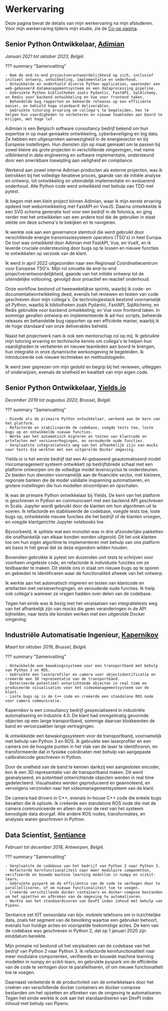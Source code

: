# Werkervaring
Deze pagina bevat de details van mijn werkervaring na mijn afstuderen.
Voor mijn werkervaring tijdens mijn studie, zie de [Co-op pagina](coop.md).

## Senior Python Ontwikkelaar, [Adimian](https://www.adimian.com/)
_Januari 2021 tot oktober 2023, België._

??? summary "Samenvatting"

    - Nam de end-to-end projectverantwoordelijkheid op zich, inclusief initieel ontwerp, ontwikkeling, implementatie en onderhoud.
    - Ontwikkelde en onderhield diverse Python applicaties, waaronder een web-gebaseerd datamanagementsysteem en een dataprocessing pipeline.
    - Gebruikte Python bibliotheken zoals Pydantic, FastAPI, SqlAlchemy, en Redis voor backend ontwikkeling en Vue voor frontend taken.
    - Behandelde bug rapporten en beheerde releases op een efficiënte manier, en behield hoge standaard deliverables.
    - Gebruikte tutoring ervaring om collega's te begeleiden, hen te helpen hun vaardigheden te verbeteren en nieuwe teamleden aan boord te krijgen, met hoge lof.

Adimian is een Belgisch software consultancy bedrijf bekend om hun expertise in op maat gemaakte ontwikkeling, cyberbeveiliging en big data.
Ze hebben een uitgesproken aanwezigheid in de energiesector en bij Europese instellingen.
Hun diensten zijn op maat gemaakt om te passen bij zowel kleine als grote projecten in verschillende omgevingen,
met name uitblinkend in data engineering en software implementatie, ondersteund door een onwrikbare toewijding aan veiligheid en compliance.

Werkend aan zowel interne Adimian producten als externe projecten, was ik betrokken bij het volledige iteratieve proces,
gaande van de initiële analyse en ontwerp, tot ontwikkeling en uiteindelijk implementatie en evoluerend onderhoud.
Alle Python code werd ontwikkeld met behulp van TDD met pytest.

Ik begon met een klein project binnen Adimian, waar ik mijn eerste ervaring opdeed met webontwikkeling met FastAPI en VueJS.
Daarna ontwikkelde ik een SVG schema generatie tool voor een bedrijf in de fotonica,
en ging verder met het ontwikkelen van een andere tool die de gebruiker in staat stelde om deze schema's te bekijken en te navigeren.

Ik werkte ook aan een governance stemtool die werd gebruikt door verschillende energie transmissiesysteem operators (TSO's) in heel Europa.
De tool was ontwikkeld door Adimian met FastAPI, Vue, en VueX,
en ik leverde cruciale ondersteuning door bugs op te lossen en nieuwe functies te ontwikkelen op verzoek van de klant.

Ik werd in april 2022 uitgezonden naar een Regionaal Coördinatiecentrum voor Europese TSO's.
Mijn rol omvatte de end-to-end projectverantwoordelijkheid, gaande van het initiële ontwerp tot de uiteindelijke voltooiing,
gevolgd door proactief en reactief onderhoud.

Onze workflow bestond uit tweewekelijkse sprints, waarbij ik code- en documentatieontwikkeling deed, evenals het reviewen en testen van code geschreven door mijn collega's.
De technologiestack bestond voornamelijk uit Python, waarbij ik bibliotheken zoals
Pydantic, FastAPI, SqlAlchemy, en Redis gebruikte voor backend ontwikkeling; en Vue voor frontend taken.
In sommige gevallen ontwierp en implementeerde ik ad-hoc scripts, beheerde releases en behandelde bug rapporten op een efficiënte manier,
waarbij ik de hoge standaard van onze deliverables behield.

Naast het projectwerk nam ik ook een mentorschap rol op mij.
Ik gebruikte mijn tutoring ervaring en technische kennis om collega's te helpen hun vaardigheden te verbeteren en nieuwe teamleden aan boord te brengen,
hun integratie in onze dynamische werkomgeving te begeleiden.
Ik introduceerde ook nieuwe technieken en methodologieën.

Ik werd zeer geprezen om mijn geduld en begrip bij het reviewen, uitleggen of onderwijzen, evenals de snelheid en kwaliteit van mijn eigen code.

## Senior Python Ontwikkelaar, [Yields.io](https://www.yields.io/)
_December 2019 tot augustus 2020, Brussel, België._

??? summary "Samenvatting"

    - Diende als de primaire Python ontwikkelaar, werkend aan de kern van het platform.
    - Refactorde en stabiliseerde de codebase, voegde tests toe, loste bugs op en ontwikkelde nieuwe functies.
    - Werke aan het automatisch migreren en testen van klantcode en artefacten met versieverhogingen, en verouderde oude functies.
    - Verplaatste integratietests weg van het afhankelijk zijn van mocks naar tests die werkten met een uitgerolde Docker omgeving.

Yields.io is het eerste bedrijf dat een AI-gebaseerd geautomatiseerd model risicomanagement systeem ontwikkelt op bedrijfsbrede schaal
met een platform ontworpen om de volledige model levenscyclus te ondersteunen.
Ze bieden hun diensten voornamelijk aan de financiële sector, met kleinere, regionale banken die de model validatie inspanning automatiseren,
en grotere instellingen die hun modellen stroomlijnen en opschalen.

Ik was de primaire Python ontwikkelaar bij Yields.
De kern van het platform is geschreven in Python en communiceert met een backend API geschreven in Scala.
Jupyter wordt gebruikt door de klanten om hun algoritmen uit te voeren. Ik refactorde en stabiliseerde de codebase, voegde tests toe, loste bugs op,
ontwikkelde nieuwe functies die het bedrijf of de klanten vroegen, en voegde klantgerichte Jupyter notebooks toe.

Bijvoorbeeld, ik splitste wat een monoliet was in drie afzonderlijke pakketten die onafhankelijk van elkaar konden worden uitgerold.
Dit liet ook klanten toe om hun eigen algoritme te implementeren met behulp van ons platform als basis in het geval dat ze deze eigendom wilden houden.

Bovendien gebruikte ik pytest om duizenden unit tests te schrijven voor voorheen ongeteste code,
en refactorde ik individuele functies om ze testbaarder te maken.
Dit stelde ons in staat om nieuwe bugs op te sporen en gebieden te identificeren waar de functionaliteit afweek van het ontwerp.

Ik werkte aan het automatisch migreren en testen van klantcode en artefacten met versieverhogingen, en verouderde oude functies.
Ik hielp ook collega's wanneer ze vragen hadden over delen van de codebase.

Tegen het einde was ik bezig met het verplaatsen van integratietests weg van het afhankelijk zijn van mocks die geen veranderingen in de API bijhielden,
naar tests die konden werken met een uitgerolde Docker omgeving.

## Industriële Automatisatie Ingenieur, [Kapernikov](https://www.kapernikov.com/)
_Maart tot oktober 2019, Brussel, België._

??? summary "Samenvatting"

    - Ontwikkelde een bewakingssysteem voor een transportband met behulp van Python 3 en ROS.
    - Gebruikte een laserprofiler en camera voor objectidentificatie en creëerde een 3D representatie van de transportband.
    - Detecteerde potentieel ontwrichtende objecten in real time en produceerde visualisaties voor het videomanagementsysteem van de klant.
    - Loste bugs op in de C++ code en creëerde een standalone ROS node voor camera communicatie.

Kapernikov is een consultancy bedrijf gespecialiseerd in industriële automatisering en Industrie 4.0.
De klant had onregelmatig gevormde objecten op een lange transportband, sommige daarvan blokkeerden de band en veroorzaakten lange vertragingen.

Ik ontwikkelde een bewakingssysteem voor de transportband, voornamelijk met behulp van Python 3 en ROS.
Ik gebruikte een laserprofiler en een camera om de hoogste punten in het vlak van de laser te identificeren,
en transformeerde dat in fysieke coördinaten met behulp van aangepaste calibratiecode geschreven in Python.

Door de snelheid van de band te kennen dankzij een aangesloten encoder, kon ik een 3D representatie van de transportband maken.
Dit werd geanalyseerd, en potentieel ontwrichtende objecten werden in real time gedetecteerd.
Visualisaties werden geproduceerd en geannoteerd, en vervolgens verzonden naar het videomanagementsysteem van de klant.

De camera had drivers in C++, evenals in-house C++ code die enkele bugs bevatten die ik oploste.
Ik creëerde een standalone ROS node die met de camera communiceerde en alleen de voor de rest van het systeem benodigde data doorgaf.
Alle andere ROS nodes, transformaties, en analyses waren geschreven in Python.

## Data Scientist, [Sentiance](https://www.sentiance.com/)
_Februari tot december 2018, Antwerpen, België._

??? summary "Samenvatting"

    - Verplaatste de codebase van het bedrijf van Python 2 naar Python 3.
    - Refactorde kernfunctionaliteit naar meer modulaire componenten, verifieerde en bouwde machine learning modellen in numpy en scikit-learn.
    - Gebruikte pyspark om de efficiëntie van de code te verhogen door te parallelliseren, of om nieuwe functionaliteit toe te voegen.
    - Creëerde verschillende docker containers en docker-compose bestanden om het opzetten en afbreken van de omgeving te automatiseren.
    - Werkte aan het standaardiseren van DevPI index inhoud met behulp van Pipenv.

Sentiance zet IOT sensordata van bijv. mobiele telefoons om in inzichtelijke data,
zoals het segment van de bevolking waartoe een gebruiker behoort, evenals hun huidige acties en voorspelde toekomstige acties.
De kern van de codebase was geschreven in Python 2, dat op 1 januari 2020 zijn einddatum bereikte.

Mijn primaire rol bestond uit het verplaatsen van de codebase van het bedrijf van Python 2 naar Python 3.
Ik refactorde kernfunctionaliteit naar meer modulaire componenten, verifieerde en bouwde machine learning modellen in numpy en scikit-learn,
en gebruikte pyspark om de efficiëntie van de code te verhogen door te parallelliseren, of om nieuwe functionaliteit toe te voegen.

Daarnaast verbeterde ik de productiviteit van de ontwikkelaars door het creëren van verschillende docker containers en docker-compose bestanden
om het opzetten en afbreken van de omgeving te automatiseren. Tegen het einde werkte ik ook aan het standaardiseren van DevPI index inhoud met behulp van Pipenv.
